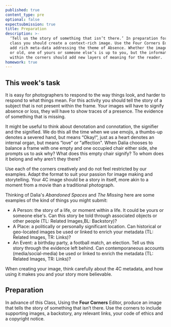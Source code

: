 ```yaml
---
published: true
content_type: pre
optional: false
expectsubmission: true
title: Preparation
description: >-
  ‘Tell us the story of something that isn’t there.’ In preparation for the
  class you should create a context-rich image. Use the Four Corners Editor to
  add rich meta-data addressing the theme of Absence. Whether the image is new
  or old, one of yours or someone else’s is up to you, but the information
  within the corners should add new layers of meaning for the reader.
homework: true
---
```

## This week's task

It is easy for photographers to respond to the way things look, and harder to respond to what things mean. For this activity you should tell the story of a subject that is not present within the frame. Your images will have to signify absence or loss, they will have to show traces of a presence. The evidence of something that is missing.

It might be useful to think about denotation and connotation, the signifier and the signified. We do this all the time when we use emojis, a thumbs-up denotes a severed hand, but means “Okay!“, just as a heart denotes an internal organ, but means “love” or "affection". 
When Dalia chooses to balance a frame with one empty and one occupied chair either side, she prompts us to ask why? What does this empty chair signify? To whom does it belong and why aren’t they there?

Use each of the corners creatively and do not feel restricted by our examples. Adapt the format to suit your passion for image making and storytelling. Your 4C image should be a story in itself, more akin to a moment from a movie than a traditional photograph.

Thinking of Dalia's _Abandoned Spaces_ and _The Missing_ here are some examples of the kind of things you might submit:

- A Person: the story of a life, or moment within a life. It could be yours or someone else's. Can this story be told through associated objects or other people (TL: Related Images,BL: Backstory)?  
- A Place: a politically or personally significant location. Can historical or geo-located images be used or linked to enrich your metadata (TL: Related Images, TR: Links)?
- An Event: a birthday party, a football match, an election. Tell us this story through the evidence left behind. Can contemporaneous accounts (media/social-media) be used or linked to enrich the metadata (TL: Related Images, TR: Links)?

When creating your image, think carefully about the 4C metadata, and how using it makes you and your story more believable.

## Preparation

In advance of this Class, Using the **Four Corners** Editor, produce an image that tells the story of something that isn’t there. Use the corners to include supporting images, a backstory, any relevant links, your code of ethics and a copyright notice.
